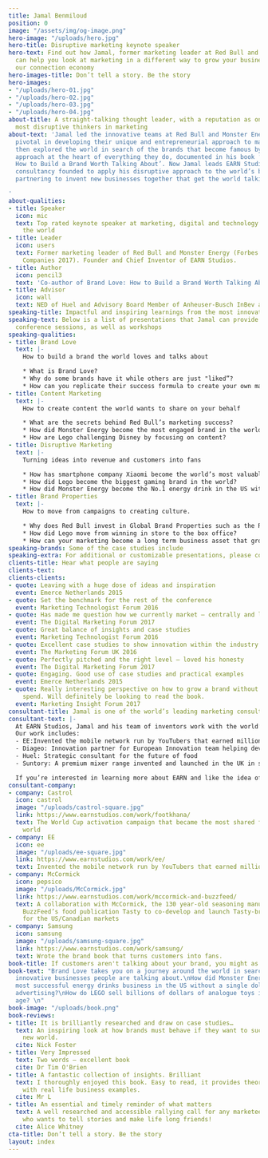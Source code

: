 ```yaml
---
title: Jamal Benmiloud
position: 0
image: "/assets/img/og-image.png"
hero-image: "/uploads/hero.jpg"
hero-title: Disruptive marketing keynote speaker
hero-text: Find out how Jamal, former marketing leader at Red Bull and Monster Energy,
  can help you look at marketing in a different way to grow your business faster in
  our connection economy
hero-images-title: Don’t tell a story. Be the story
hero-images:
- "/uploads/hero-01.jpg"
- "/uploads/hero-02.jpg"
- "/uploads/hero-03.jpg"
- "/uploads/hero-04.jpg"
about-title: A straight-talking thought leader, with a reputation as one of the world’s
  most disruptive thinkers in marketing
about-text: 'Jamal led the innovative teams at Red Bull and Monster Energy and was
  pivotal in developing their unique and entrepreneurial approach to marketing. He
  then explored the world in search of the brands that become famous by placing this
  approach at the heart of everything they do, documented in his book ‘Brand Love:
  How to Build a Brand Worth Talking About’. Now Jamal leads EARN Studios, an innovation
  consultancy founded to apply his disruptive approach to the world’s biggest brands,
  partnering to invent new businesses together that get the world talking.

'
about-qualities:
- title: Speaker
  icon: mic
  text: Top rated keynote speaker at marketing, digital and technology events around
    the world
- title: Leader
  icon: users
  text: Former marketing leader of Red Bull and Monster Energy (Forbes Most Innovative
    Companies 2017). Founder and Chief Inventor of EARN Studios.
- title: Author
  icon: pencil3
  text: 'Co-author of Brand Love: How to Build a Brand Worth Talking About'
- title: Advisor
  icon: wall
  text: NED of Huel and Advisory Board Member of Anheuser-Busch InBev and Gousto
speaking-title: Impactful and inspiring learnings from the most innovative businesses
speaking-text: Below is a list of presentations that Jamal can provide as keynotes,
  conference sessions, as well as workshops
speaking-qualities:
- title: Brand Love
  text: |-
    How to build a brand the world loves and talks about

    * What is Brand Love? 
    * Why do some brands have it while others are just "liked”? 
    * How can you replicate their success formula to create your own marketing team of millions? 
- title: Content Marketing
  text: |-
    How to create content the world wants to share on your behalf

    * What are the secrets behind Red Bull’s marketing success?
    * How did Monster Energy become the most engaged brand in the world without spending a dollar on advertising?
    * How are Lego challenging Disney by focusing on content?
- title: Disruptive Marketing
  text: |-
    Turning ideas into revenue and customers into fans

    * How has smartphone company Xiaomi become the world’s most valuable startup you’ve never heard of?
    * How did Lego become the biggest gaming brand in the world?
    * How did Monster Energy become the No.1 energy drink in the US without spending a dollar on advertising?
- title: Brand Properties
  text: |-
    How to move from campaigns to creating culture.

    * Why does Red Bull invest in Global Brand Properties such as the Red Bull Air Race, Red Bull Racing and RB Leipzig?
    * How did Lego move from winning in store to the box office?
    * How can your marketing become a long term business asset that grows in value?
speaking-brands: Some of the case studies include
speaking-extra: For additional or customizable presentations, please contact us
clients-title: Hear what people are saying
clients-text: 
clients-clients:
- quote: Leaving with a huge dose of ideas and inspiration
  event: Emerce Netherlands 2015
- quote: Set the benchmark for the rest of the conference
  event: Marketing Technologist Forum 2016
- quote: Has made me question how we currently market — centrally and locally
  event: The Digital Marketing Forum 2017
- quote: Great balance of insights and case studies
  event: Marketing Technologist Forum 2016
- quote: Excellent case studies to show innovation within the industry
  event: The Marketing Forum UK 2016
- quote: Perfectly pitched and the right level — loved his honesty
  event: The Digital Marketing Forum 2017
- quote: Engaging. Good use of case studies and practical examples
  event: Emerce Netherlands 2015
- quote: Really interesting perspective on how to grow a brand without huge media
    spend. Will definitely be looking to read the book.
  event: Marketing Insight Forum 2017
consultant-title: Jamal is one of the world’s leading marketing consultants
consultant-text: |-
  At EARN Studios, Jamal and his team of inventors work with the world’s biggest brands to invent and grow new businesses together.
  Our work includes:
  - EE:Invented the mobile network run by YouTubers that earned millions
  - Diageo: Innovation partner for European Innovation team helping develop the disruptive spirits brands of the future
  - Huel: Strategic consultant for the future of food
  - Suntory: A premium mixer range invented and launched in the UK in six months

  If you’re interested in learning more about EARN and like the idea of working with Jamal and the team on something exciting soon, just drop us an email.
consultant-company:
- company: Castrol
  icon: castrol
  image: "/uploads/castrol-square.jpg"
  link: https://www.earnstudios.com/work/footkhana/
  text: The World Cup activation campaign that became the most shared film in the
    world
- company: EE
  icon: ee
  image: "/uploads/ee-square.jpg"
  link: https://www.earnstudios.com/work/ee/
  text: Invented the mobile network run by YouTubers that earned millions
- company: McCormick
  icon: pepsico
  image: "/uploads/McCormick.jpg"
  link: https://www.earnstudios.com/work/mccormick-and-buzzfeed/
  text: A collaboration with McCormick, the 130 year-old seasoning manufacturer, and
    BuzzFeed’s food publication Tasty to co-develop and launch Tasty-branded seasonings
    for the US/Canadian markets
- company: Samsung
  icon: samsung
  image: "/uploads/samsung-square.jpg"
  link: https://www.earnstudios.com/work/samsung/
  text: Wrote the brand book that turns customers into fans.
book-title: If customers aren't talking about your brand, you might as well not exist
book-text: "Brand Love takes you on a journey around the world in search of the most
  innovative businesses people are talking about.\nHow did Monster Energy become the
  most successful energy drinks business in the US without a single dollar spent on
  advertising?\nHow do LEGO sell billions of dollars of analogue toys in the digital
  age? \n"
book-image: "/uploads/book.png"
book-reviews:
- title: It is brilliantly researched and draw on case studies…
  text: An inspiring look at how brands must behave if they want to succeed in the
    new world.
  cite: Nick Foster
- title: Very Impressed
  text: Two words — excellent book
  cite: Dr Tim O'Brien
- title: A fantastic collection of insights. Brilliant
  text: I thoroughly enjoyed this book. Easy to read, it provides theories and insights
    with real life business examples.
  cite: Mr L
- title: An essential and timely reminder of what matters
  text: A well researched and accessible rallying call for any marketeer or brand
    who wants to tell stories and make life long friends!
  cite: Alice Whitney
cta-title: Don’t tell a story. Be the story
layout: index
---
```



